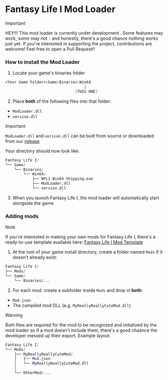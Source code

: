 # Fantasy Life I Mod Loader
> [!IMPORTANT]
> HEY!!! This mod loader is currently under development.. Some features may work, some may not - and honestly, there's a good chance nothing works just yet.
> If you're interested in supporting the project, contributions are welcome! Feel free to open a Pull Request!!

### How to install the Mod Loader
1. Locate your game's binaries folder
```mathematica
<Your Game Folder>\Game\Binaries\Win64
                                   │
                               [THIS ONE]
```
2. Place **both** of the following files into that folder:
- `ModLoader.dll`
- `version.dll`
> [!IMPORTANT]
> `ModLoader.dll` and `version.dll` can be built from source or downloaded from our [release](https://github.com/AmeliaCute/FantasyLifeI-ModLoader/releases)

Your directory should now look like:
```mathematica
Fantasy Life I/
└── Game/
    └── Binaries/
        └── Win64/
            ├── NFL1-Win64-Shipping.exe
            ├── ModLoader.dll
            └── version.dll
```
3. When you launch Fantasy Life I, the mod loader will automatically start alongside the game

### Adding mods
> [!NOTE]  
> If you're interested in making your own mods for Fantasy Life I, there's a ready-to-use template available here:
> [Fantasy Life I Mod Template](https://github.com/ReDevCafe/FantasyLifeI-ModTemplate)

1. At the root of your game install directory, create a folder named `Mods` if it doesn't already exist:
```mathematica
Fantasy Life I/
├── Mods/
└── Game/
    └── Binaries/...
```

2. For each mod. create a subfolder inside `Mods` and drop in **both**:
- `Mod.json`
- The compiled mod DLL (e.g. `MyReallyReallyCuteMod.dll`)

> [!WARNING] 
> Both files are required for the mod to be recognized and initialized by the mod loader so if a mod doesn't include them, there's a good chaance the developer messed up their export.
Example layout:
```mathematica
Fantasy Life I/
└── Mods/
    ├── MyReallyReallyCuteMod/     
    │   ├── Mod.json 
    │   └── MyReallyReallyCuteMod.dll
    │
    └── OtherMod/... 
```

